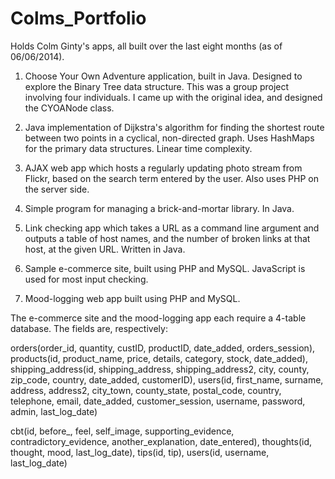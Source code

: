 Colms_Portfolio
===============

Holds Colm Ginty's apps, all built over the last eight months (as of 06/06/2014).


1) Choose Your Own Adventure application, built in Java. Designed to explore the Binary Tree data structure. This was a 
group project involving four individuals. I came up with the original idea, and designed the CYOANode class.

2) Java implementation of Dijkstra's algorithm for finding the shortest route between two points in a cyclical, 
non-directed graph. Uses HashMaps for the primary data structures. Linear time complexity.

3) AJAX web app which hosts a regularly updating photo stream from Flickr, based on the search term entered by the user. 
Also uses PHP on the server side.

4) Simple program for managing a brick-and-mortar library. In Java.

5) Link checking app which takes a URL as a command line argument and outputs a table of host names, and the number of 
broken links at that host, at the given URL. Written in Java.

6) Sample e-commerce site, built using PHP and MySQL. JavaScript is used for most input checking.

7) Mood-logging web app built using PHP and MySQL.


The e-commerce site and the mood-logging app each require a 4-table database. The fields are, respectively:

orders(order_id, quantity, custID, productID, date_added, orders_session), products(id, product_name, price, details, 
category, stock, date_added), shipping_address(id, shipping_address, shipping_address2, city, county, zip_code, country, 
date_added, customerID), users(id, first_name, surname, address, address2, city_town, county_state, postal_code, country, 
telephone, email, date_added, customer_session, username, password, admin, last_log_date)

cbt(id, before_, feel, self_image, supporting_evidence, contradictory_evidence, another_explanation, date_entered), 
thoughts(id, thought, mood, last_log_date), tips(id, tip), users(id, username, last_log_date)
